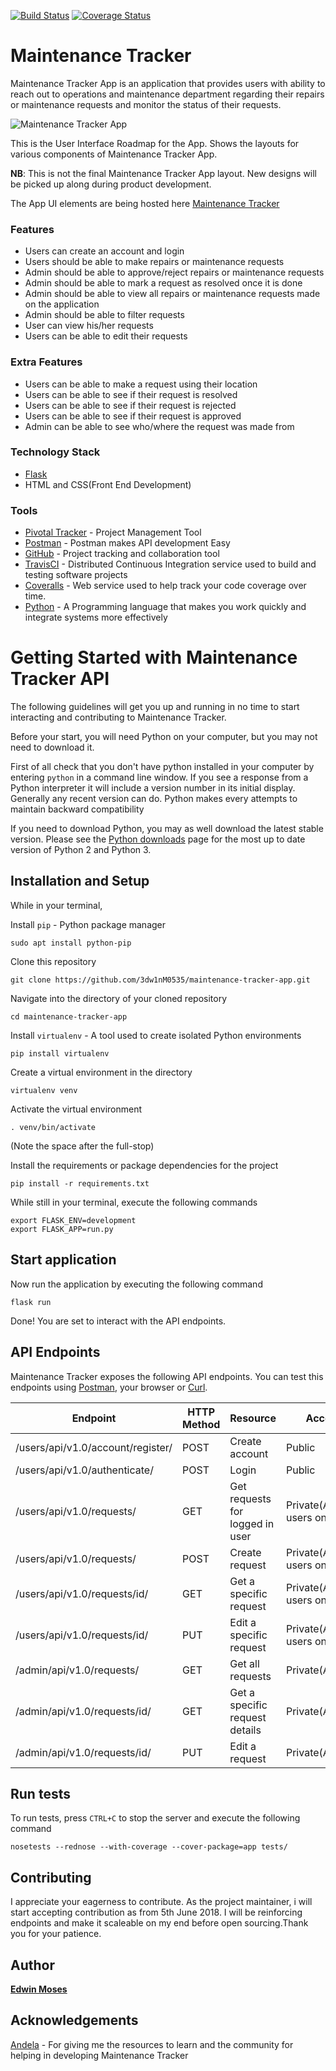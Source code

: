 [![Build Status](https://travis-ci.org/3dw1nM0535/maintenance-tracker-app.svg?branch=develop)](https://travis-ci.org/3dw1nM0535/maintenance-tracker-app)
[![Coverage Status](https://coveralls.io/repos/github/3dw1nM0535/maintenance-tracker-app/badge.svg)](https://coveralls.io/github/3dw1nM0535/maintenance-tracker-app)

# Maintenance Tracker

Maintenance Tracker App is an application that provides users with ability to reach out
to operations and maintenance department regarding their repairs or maintenance requests
and monitor the status of their requests.

![Maintenance Tracker App](https://res.cloudinary.com/dazskjikr/image/upload/v1527438181/Screenshot_from_2018-05-27_19-09-31.png)

This is the User Interface Roadmap for the App. Shows the layouts for various components of Maintenance
Tracker App.

**NB**: This is not the final Maintenance Tracker App layout. New designs will be picked up along during product development.

The App UI elements are being hosted here [Maintenance Tracker](https://3dw1nm0535.github.io/maintenance-tracker-app-ui/)

### Features
 * Users can create an account and login
 * Users should be able to make repairs or maintenance requests
 * Admin should be able to approve/reject repairs or maintenance requests
 * Admin should be able to mark a request as resolved once it is done
 * Admin should be able to view all repairs or maintenance requests made on the application
 * Admin should be able to filter requests
 * User can view his/her requests
 * Users can be able to edit their requests

### Extra Features
 * Users can be able to make a request using their location
 * Users can be able to see if their request is resolved
 * Users can be able to see if their request is rejected
 * Users can be able to see if their request is approved
 * Admin can be able to see who/where the request was made from

### Technology Stack
 * [Flask](http://flask.pocoo.org/)
 * HTML and CSS(Front End Development)

### Tools
 * [Pivotal Tracker](https://www.pivotaltracker.com/n/projects/2174758) - Project Management Tool
 * [Postman](https://www.getpostman.com/) - Postman makes API development Easy
 * [GitHub](https://github.com/3dw1nM0535/maintenance-tracker-app-ui) - Project tracking and collaboration tool
 * [TravisCI](https://travis-ci.org/3dw1nM0535/maintenance-tracker-app-ui) - Distributed Continuous Integration service used
 to build and testing software projects
 * [Coveralls](https://coveralls.io/jobs/37078082) - Web service used to help track your code coverage over time.
 * [Python](https://www.python.org/) - A Programming language that makes you work quickly and integrate systems more effectively

# Getting Started with Maintenance Tracker API

The following guidelines will get you up and running in no time to start interacting and contributing to Maintenance Tracker.

Before your start, you will need Python on your computer, but you may not need to download it.

First of all check that you don't have python installed in your computer by entering `python` in a command line window. If you see
a response from a Python interpreter it will include a version number in its initial display. Generally any recent version can do. Python makes every attempts to maintain backward compatibility

If you need to download Python, you may as well download the latest stable version. Please see the [Python downloads](https://www.python.org/downloads/) page for the most up to date version of Python 2 and Python 3.

## Installation and Setup

While in your terminal,

Install `pip` - Python package manager

```
sudo apt install python-pip
```

Clone this repository

```
git clone https://github.com/3dw1nM0535/maintenance-tracker-app.git
```

Navigate into the directory of your cloned repository

```
cd maintenance-tracker-app
```

Install `virtualenv` - A tool used to create isolated Python environments

```
pip install virtualenv
```

Create a virtual environment in the directory

```
virtualenv venv
```

Activate the virtual environment

```
. venv/bin/activate
```
(Note the space after the full-stop)

Install the requirements or package dependencies for the project

```
pip install -r requirements.txt
```

While still in your terminal, execute the following commands

```
export FLASK_ENV=development
export FLASK_APP=run.py
```

## Start application

Now run the application by executing the following command

```
flask run
```

Done! You are set to interact with the API endpoints.

## API Endpoints

Maintenance Tracker exposes the following API endpoints. You can test this endpoints using [Postman](https://www.getpostman.com/),
your browser or [Curl](https://curl.haxx.se/).

**Endpoint** | **HTTP Method** | **Resource** | **Access Type** 
-------------|-----------------|--------------|----------------
/users/api/v1.0/account/register/ | POST | Create account | Public
/users/api/v1.0/authenticate/ | POST | Login | Public
/users/api/v1.0/requests/ | GET | Get requests for logged in user | Private(Authenticated users only)
/users/api/v1.0/requests/ | POST | Create request | Private(Authenticated users only)
/users/api/v1.0/requests/id/ | GET | Get a specific request | Private(Authenticated users only)
/users/api/v1.0/requests/id/ | PUT | Edit a specific request | Private(Authenticated users only)
/admin/api/v1.0/requests/ | GET | Get all requests | Private(Admin only)
/admin/api/v1.0/requests/id/ | GET | Get a specific request details | Private(Admin only)
/admin/api/v1.0/requests/id/ | PUT | Edit a request | Private(Admin only)

## Run tests

To run tests, press `CTRL+C` to stop the server and execute the following command

```
nosetests --rednose --with-coverage --cover-package=app tests/
```

## Contributing
I appreciate your eagerness to contribute. As the project maintainer, i will start accepting contribution as from 5th June 2018.
I will be reinforcing endpoints and make it scaleable on my end before open sourcing.Thank you for your patience.

## Author

[**Edwin Moses**](https://github.com/3dw1nM0535)

## Acknowledgements

[Andela](https://andela.com) - For giving me the resources to learn and the community for helping in developing Maintenance Tracker

